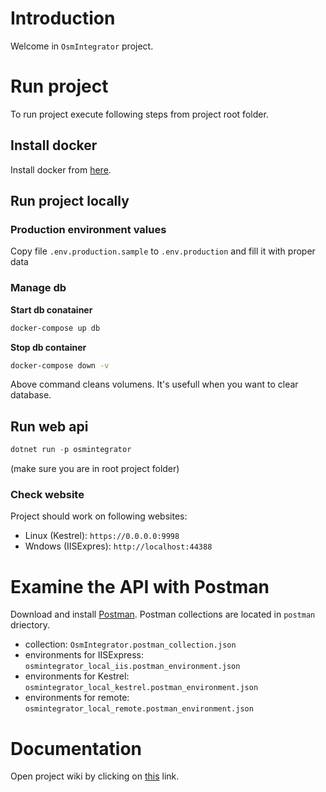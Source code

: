 # Introduction

Welcome in `OsmIntegrator` project.

# Run project

To run project execute following steps from project root folder.

## Install docker

Install docker from [here](https://docs.docker.com/desktop/).

## Run project locally

### Production environment values

Copy file `.env.production.sample` to `.env.production` and fill it with proper data

### Manage db

**Start db conatainer**

```bash
docker-compose up db
```

**Stop db container**

```bash
docker-compose down -v
```

Above command cleans volumens. 
It's usefull when you want to clear database.

## Run web api

```csharp
dotnet run -p osmintegrator
```

(make sure you are in root project folder)

### Check website

Project should work on following websites:
* Linux (Kestrel): `https://0.0.0.0:9998`
* Wndows (IISExpres): `http://localhost:44388`

# Examine the API with Postman

Download and install [Postman](https://www.postman.com/downloads/).
Postman collections are located in `postman` driectory.
* collection: `OsmIntegrator.postman_collection.json`
* environments for IISExpress: `osmintegrator_local_iis.postman_environment.json`
* environments for Kestrel: `osmintegrator_local_kestrel.postman_environment.json`
* environments for remote: `osmintegrator_local_remote.postman_environment.json`

# Documentation

Open project wiki by clicking on [this](https://github.com/technologiesforaccessibility/osmintegrator-wiki/wiki) link.
